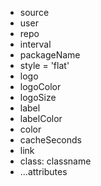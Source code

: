 - source
- user
- repo
- interval
- packageName
- style = 'flat'
- logo
- logoColor
- logoSize
- label
- labelColor
- color
- cacheSeconds
- link
- class: classname
- ...attributes